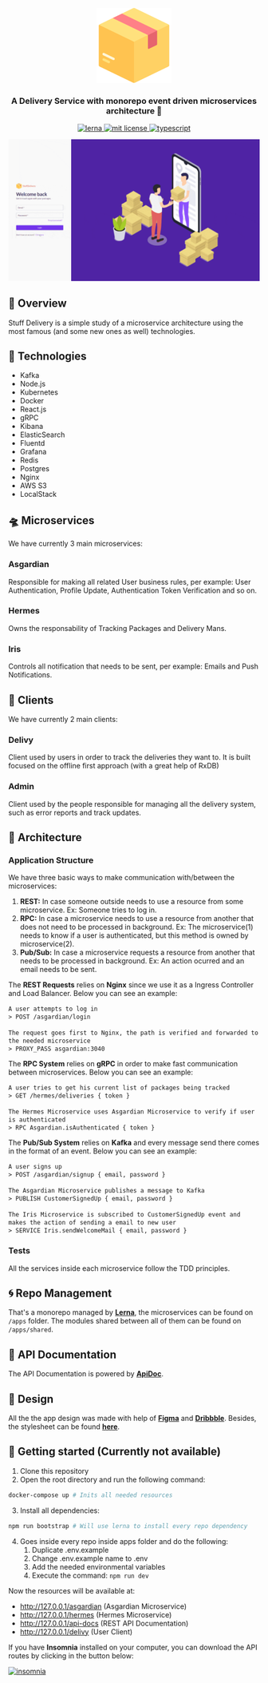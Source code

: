 <p align="center">
  <img src="./assets/box.png" height="150" width="150" alt="box" />
</p>

<h3 align="center">
  A Delivery Service with monorepo event driven microservices architecture 📨
</h3>

<p align="center">
	<a href="https://lerna.js.org/">
		<img alt="lerna" src="https://img.shields.io/badge/maintained%20with-lerna-cc00ff.svg" alt="maintained with lerna"/>
	</a>
	<a href="https://github.com/guilhermebkel/stuff-delivery">
		<img alt="mit license" src="https://img.shields.io/github/license/guilhermebkel/stuff-delivery?color=0051ff" />
	</a>
	<a href="https://github.com/microsoft/TypeScript">
		<img alt="typescript" src="https://camo.githubusercontent.com/41c68e9f29c6caccc084e5a147e0abd5f392d9bc/68747470733a2f2f62616467656e2e6e65742f62616467652f547970655363726970742f7374726963742532302546302539462539322541412f626c7565">
	</a>
</p>

<img src="./assets/app_example.gif" alt="app" />

## 📌 Overview

Stuff Delivery is a simple study of a microservice architecture using the most famous (and some new ones as well) technologies.

## 🔧 Technologies

- Kafka
- Node.js
- Kubernetes
- Docker
- React.js
- gRPC
- Kibana
- ElasticSearch
- Fluentd
- Grafana
- Redis
- Postgres
- Nginx
- AWS S3
- LocalStack

## 🛸 Microservices

We have currently 3 main microservices:

<!-- <img src="./assets/asgardian.png" align="left" width="70"> -->

### Asgardian

Responsible for making all related User business rules, per example: User Authentication, Profile Update, Authentication Token Verification and so on.

<!-- <img src="./assets/hermes.png" align="left" width="70"> -->

### Hermes

Owns the responsability of Tracking Packages and Delivery Mans.

<!-- <img src="./assets/iris.png" align="left" width="70"> -->

### Iris

Controls all notification that needs to be sent, per example: Emails and Push Notifications.

## 🍭 Clients

We have currently 2 main clients:

### Delivy

Client used by users in order to track the deliveries they want to. It is built focused on the offline first approach (with a great help of RxDB)

### Admin

Client used by the people responsible for managing all the delivery system, such as error reports and track updates.

## 🌆 Architecture

### Application Structure

We have three basic ways to make communication with/between the microservices:

1. **REST:** In case someone outside needs to use a resource from some microservice. Ex: Someone tries to log in.
2. **RPC:** In case a microservice needs to use a resource from another that does not need to be processed in background. Ex: The microservice(1) needs to know if a user is authenticated, but this method is owned by microservice(2).
3. **Pub/Sub:** In case a microservice requests a resource from another that needs to be processed in background. Ex: An action ocurred and an email needs to be sent.

The **REST Requests** relies on **Nginx** since we use it as a Ingress Controller and Load Balancer. Below you can see an example:

```
A user attempts to log in
> POST /asgardian/login

The request goes first to Nginx, the path is verified and forwarded to the needed microservice
> PROXY_PASS asgardian:3040
```

The **RPC System** relies on **gRPC** in order to make fast communication between microservices. Below you can see an example:
```
A user tries to get his current list of packages being tracked
> GET /hermes/deliveries { token }

The Hermes Microservice uses Asgardian Microservice to verify if user is authenticated
> RPC Asgardian.isAuthenticated { token }
```

The **Pub/Sub System** relies on **Kafka** and every message send there comes in the format of an event. Below you can see an example:

```
A user signs up
> POST /asgardian/signup { email, password }

The Asgardian Microservice publishes a message to Kafka
> PUBLISH CustomerSignedUp { email, password }

The Iris Microservice is subscribed to CustomerSignedUp event and makes the action of sending a email to new user
> SERVICE Iris.sendWelcomeMail { email, password }
```

### Tests

All the services inside each microservice follow the TDD principles.

## 🌀 Repo Management

That's a monorepo managed by [**Lerna**](https://github.com/lerna/lerna), the microservices can be found on ```/apps``` folder. The modules shared between all of them can be found on ```/apps/shared```.

##  🌊 API Documentation

The API Documentation is powered by [**ApiDoc**](https://github.com/apidoc/apidoc).

##  🌉 Design

All the the app design was made with help of [**Figma**](https://figma.com) and [**Dribbble**](https://dribbble.com). Besides, the stylesheet can be found [**here**](https://www.figma.com/file/GP50ElrpjKNogmVpbcHYqx/Stuff-Delivery?node-id=0%3A1).

## 🚀 Getting started (Currently not available)

1. Clone this repository
2. Open the root directory and run the following command:
```sh
docker-compose up # Inits all needed resources
```
3. Install all dependencies:
```sh
npm run bootstrap # Will use lerna to install every repo dependency
```
4. Goes inside every repo inside apps folder and do the following:
	1. Duplicate .env.example
	2. Change .env.example name to .env
	3. Add the needed environmental variables
	4. Execute the command: ```npm run dev```

Now the resources will be available at:
- http://127.0.0.1/asgardian (Asgardian Microservice)
- http://127.0.0.1/hermes (Hermes Microservice)
- http://127.0.0.1/api-docs (REST API Documentation)
- http://127.0.0.1/delivy (User Client)

If you have **Insomnia** installed on your computer, you can download the API routes by clicking in the button below:

<a href="https://insomnia.rest/run/?label=Stuff%20Delivery%20API&uri=https%3A%2F%2Fgithub.com%2Fguilhermebkel%2Fstuff-delivery%2Fblob%2Fmaster%2Finsomnia.json">
	<img alt="insomnia" src="https://insomnia.rest/images/run.svg" />
</a>
